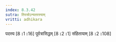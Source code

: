 ```yaml
---
index: 8.3.42
sutra: तिरसोऽन्यतरस्याम्
vritti: adhikara
---
```


 पदस्य [8।1।16]  पूर्वत्रासिद्धम् [8।2।1]  संहितायाम् [8।2।108] 